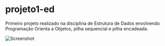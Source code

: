 # projeto1-ed
 Primeiro projeto realizado na disciplina de Estrutura de Dados envolvendo Programação Orienta a Objetos, pilha sequencial e pilha encadeada.

![Screenshot](screenshot.png)

